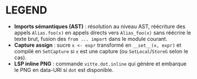 # LEGEND

- **Imports sémantiques (AST)** : résolution au niveau AST, réécriture des appels `Alias.foo(x)` en appels directs vers `Alias_foo(x)` sans réécrire le texte brut, fusion des `from ... import` dans le module courant.
- **Capture assign** : sucre `x <- expr` transformé en `__set__(x, expr)` et compilé en `SetCapture` si `x` est une capture (ou `SetLocal`/`StoreG` selon le cas).
- **LSP inline PNG** : commande `vitte.dot.inline` qui génère et embarque le PNG en data-URI si `dot` est disponible.
